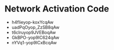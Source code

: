 # Network Activation Code
* h4flieyop-koxYcqAw
* uadPqOyop_ZzSB8qAw
* t6cIruyop9JVEBoqAw
* GkBPO-yop9IC624qAw
* nYVq1-yop9ICxBcqAw